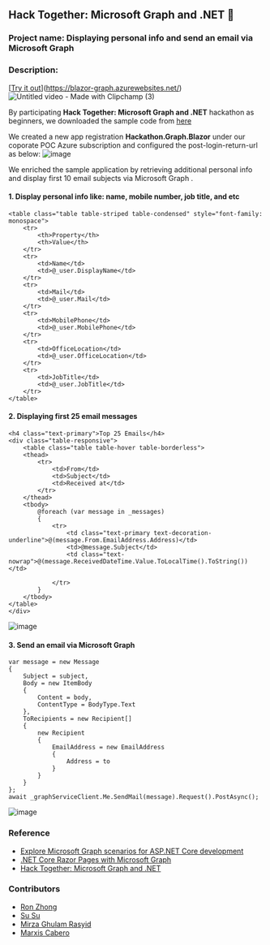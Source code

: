 ## Hack Together: Microsoft Graph and .NET 🦒

### Project name: Displaying personal info and send an email via Microsoft Graph 
### Description:

[[Try it out](https://blazor-graph.azurewebsites.net/)](https://blazor-graph.azurewebsites.net/)
![Untitled video - Made with Clipchamp (3)](https://user-images.githubusercontent.com/43414651/225307528-d8c9c486-09b1-440c-8d44-6ce7a84073c0.gif)

By participating **Hack Together: Microsoft Graph and .NET** hackathon as beginners, we downloaded the sample code from [here](https://github.com/microsoft/hack-together/tree/main/templates/dotnet-blazor-server-app-microsoft-graph)

We created a new app registration **Hackathon.Graph.Blazor** under our coporate POC Azure subscription and configured the post-login-return-url as below:
![image](https://user-images.githubusercontent.com/43414651/225235953-7e2139d9-cf92-4f0c-935a-b4d78af1e5f6.png)

We enriched the sample application by retrieving additional personal info and display first 10 email subjects via  Microsoft Graph .

#### 1. Display personal info like: name, mobile number, job title, and etc
    <table class="table table-striped table-condensed" style="font-family: monospace">
        <tr>
            <th>Property</th>
            <th>Value</th>
        </tr>
        <tr>
            <td>Name</td>
            <td>@_user.DisplayName</td>
        </tr>
        <tr>
            <td>Mail</td>
            <td>@_user.Mail</td>
        </tr>
        <tr>
            <td>MobilePhone</td>
            <td>@_user.MobilePhone</td>
        </tr>
        <tr>
            <td>OfficeLocation</td>
            <td>@_user.OfficeLocation</td>
        </tr>
        <tr>
            <td>JobTitle</td>
            <td>@_user.JobTitle</td>
        </tr>
    </table>


#### 2. Displaying first 25 email messages

    <h4 class="text-primary">Top 25 Emails</h4>
    <div class="table-responsive">
        <table class="table table-hover table-borderless">
        <thead>
            <tr>
                <td>From</td>
                <td>Subject</td>
                <td>Received at</td>
            </tr>
        </thead>
        <tbody>
            @foreach (var message in _messages)
            {
                <tr>
                    <td class="text-primary text-decoration-underline">@(message.From.EmailAddress.Address)</td>
                    <td>@message.Subject</td>
                    <td class="text-nowrap">@(message.ReceivedDateTime.Value.ToLocalTime().ToString())</td>

                </tr>
            }
        </tbody>
    </table>
    </div>
    
![image](https://user-images.githubusercontent.com/43414651/225302745-c60abab1-a56c-4dd0-a0c2-be95115c6354.png)


#### 3. Send an email via Microsoft Graph

    var message = new Message
    {
        Subject = subject,
        Body = new ItemBody
        {
            Content = body,
            ContentType = BodyType.Text
        },
        ToRecipients = new Recipient[]
        {
            new Recipient
            {
                EmailAddress = new EmailAddress
                {
                    Address = to
                }
            }
        }
    };
    await _graphServiceClient.Me.SendMail(message).Request().PostAsync();
    
![image](https://user-images.githubusercontent.com/43414651/225301601-a1838fd1-979e-4d76-8940-80a3f4e5fdaa.png)   
   
### Reference
* [Explore Microsoft Graph scenarios for ASP.NET Core development](https://learn.microsoft.com/en-us/training/paths/m365-msgraph-dotnet-core-scenarios/)
* [.NET Core Razor Pages with Microsoft Graph](https://github.com/microsoftdocs/mslearn-m365-microsoftgraph-dotnetcorerazor)
* [Hack Together: Microsoft Graph and .NET ](https://github.com/microsoft/hack-together)

### Contributors
* [Ron Zhong](https://github.com/ron-zhong)
* [Su Su](https://github.com/mims-susu)
* [Mirza Ghulam Rasyid](https://github.com/mirzaevolution)
* [Marxis Cabero](https://github.com/mccabero)
